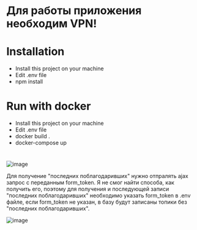 # **Для работы приложения  необходим VPN!**

# Installation
- Install this project on your machine
- Edit .env file 
- npm install
# Run with docker
- Install this project on your machine
- Edit .env file
- docker build .
- docker-compose up
#
![image](https://github.com/YarPav/rutracker-parser-prod-release/assets/72688237/947b60e8-66d3-4745-b696-ff4a5c9d1433)


Для получение "последних поблагодаривших" нужно отпралять ajax запрос с переданным form_token.
Я не смог найти способа, как получить его, поэтому для получения и последующей записи "последних поблагодаривших" необходимо указать form_token в .env файле, если form_token не указан, в базу будут записаны топики без "последних поблагодаривших". 
   
![image](https://github.com/YarPav/rutracker-parser-prod-release/assets/72688237/f209d752-9313-48c6-8798-25f42214fa69)

